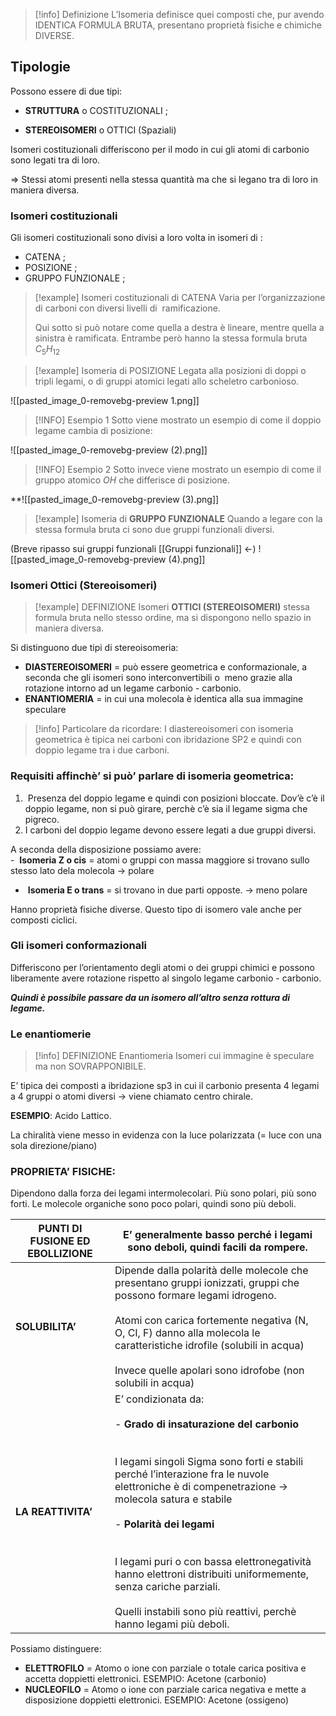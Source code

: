 
> [!info] Definizione
> L’Isomeria definisce quei composti che, pur avendo IDENTICA FORMULA BRUTA, presentano proprietà fisiche e chimiche DIVERSE.

## Tipologie

Possono essere di due tipi:

- **STRUTTURA** o COSTITUZIONALI ;

- **STEREOISOMERI** o OTTICI (Spaziali)

Isomeri costituzionali differiscono per il modo in cui gli atomi di carbonio sono legati tra di loro.

⇒ Stessi atomi presenti nella stessa quantità ma che si legano tra di loro in maniera diversa.

### Isomeri costituzionali 

Gli isomeri costituzionali sono divisi a loro volta in isomeri di :

- CATENA ;
- POSIZIONE ;
- GRUPPO FUNZIONALE ;


> [!example]  Isomeri costituzionali di CATENA
> Varia per l’organizzazione di carboni con diversi livelli di  ramificazione.
> 
> Qui sotto si può notare come quella a destra è lineare, mentre quella a sinistra è ramificata. Entrambe però hanno la stessa formula bruta $\displaystyle C_{5} H_{12}$


> [!example] Isomeria di POSIZIONE
> Legata alla posizioni di doppi o tripli legami, o di gruppi atomici legati allo scheletro carbonioso.

![[pasted_image_0-removebg-preview 1.png]]
  > [!INFO] Esempio 1
  > Sotto viene mostrato un esempio di come il doppio legame cambia di posizione: 
  
![[pasted_image_0-removebg-preview (2).png]]
  
  > [!INFO] Esempio 2
  > Sotto invece viene mostrato un esempio di come il gruppo atomico $OH$ che differisce di posizione.
  > 
> 

**![[pasted_image_0-removebg-preview (3).png]]

  > [!example] Isomeria di **GRUPPO FUNZIONALE**
> Quando a legare con la stessa formula bruta ci sono due gruppi funzionali diversi.

(Breve ripasso sui gruppi funzionali [[Gruppi funzionali]] $\leftarrow$)
![[pasted_image_0-removebg-preview (4).png]]
### Isomeri Ottici (Stereoisomeri)

  > [!example] DEFINIZIONE Isomeri **OTTICI (STEREOISOMERI)** 
>  stessa formula bruta nello stesso ordine, ma si dispongono nello spazio in maniera diversa.

Si distinguono due tipi di stereoisomeria:

- **DIASTEREOISOMERI** = può essere geometrica e conformazionale, a seconda che gli isomeri sono interconvertibili o  meno grazie alla rotazione intorno ad un legame carbonio - carbonio.
- **ENANTIOMERIA** = in cui una molecola è identica alla sua immagine speculare


> [!info] Particolare da ricordare:
> I diastereoisomeri con isomeria geometrica è tipica nei carboni con ibridazione SP2 e quindi con doppio legame tra i due carboni.


### **Requisiti affinchè’ si può’ parlare di isomeria geometrica**:

1.  Presenza del doppio legame e quindi con posizioni bloccate. Dov’è c’è il doppio legame, non si può girare, perchè c’è sia il legame sigma che pigreco.
2. I carboni del doppio legame devono essere legati a due gruppi diversi.

A seconda della disposizione possiamo avere:  
-  **Isomeria Z o cis** = atomi o gruppi con massa maggiore si trovano sullo stesso lato dela molecola → polare
-  **Isomeria E o trans** = si trovano in due parti opposte. → meno polare

Hanno proprietà fisiche diverse.
Questo tipo di isomero vale anche per composti ciclici.

### Gli isomeri conformazionali
Differiscono per l’orientamento degli atomi o dei gruppi chimici e possono liberamente avere rotazione rispetto al singolo legame carbonio - carbonio.

***Quindi è possibile passare da un isomero all’altro senza rottura di legame.***


### Le enantiomerie

> [!info] DEFINIZIONE Enantiomeria
> Isomeri cui immagine è speculare ma non SOVRAPPONIBILE.

E’ tipica dei composti a ibridazione sp3 in cui il carbonio presenta 4 legami a 4 gruppi o atomi diversi → viene chiamato centro chirale.

**ESEMPIO**: Acido Lattico.

La chiralità viene messo in evidenza con la luce polarizzata (= luce con una sola direzione/piano)

### PROPRIETA’ FISICHE:

Dipendono dalla forza dei legami intermolecolari. Più sono polari, più sono forti. Le molecole organiche sono poco polari, quindi sono più deboli.

| PUNTI DI FUSIONE ED EBOLLIZIONE | E’ generalmente basso perché i legami sono deboli, quindi facili da rompere. |
| ---- | ---- |
| **SOLUBILITA’** | Dipende dalla polarità delle molecole che presentano gruppi ionizzati, gruppi che possono formare legami idrogeno.<br><br>Atomi con carica fortemente negativa (N, O, Cl, F) danno alla molecola le caratteristiche idrofile (solubili in acqua) <br><br>Invece quelle apolari sono idrofobe (non solubili in acqua) |
| **LA REATTIVITA’** | E’ condizionata da:<br><br>- **Grado di insaturazione del carbonio**<br>    <br><br>I legami singoli Sigma sono forti e stabili perché l’interazione fra le nuvole elettroniche è di compenetrazione → molecola satura e stabile<br><br>- **Polarità dei legami**<br>    <br><br>I legami puri o con bassa elettronegatività hanno elettroni distribuiti uniformemente, senza cariche parziali.<br><br>Quelli instabili sono più reattivi, perchè hanno legami più deboli. |

Possiamo distinguere:
- **ELETTROFILO** = Atomo o ione con parziale o totale carica positiva e accetta doppietti elettronici. ESEMPIO: Acetone (carbonio)
- **NUCLEOFILO** = Atomo o ione con parziale carica negativa e mette a disposizione doppietti elettronici. ESEMPIO: Acetone (ossigeno)

